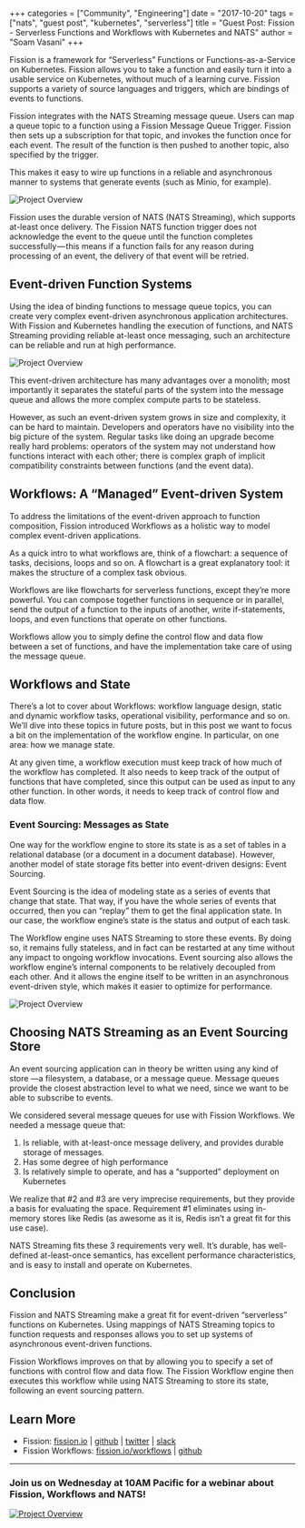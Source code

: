 +++
categories = ["Community", "Engineering"]
date = "2017-10-20"
tags = ["nats", "guest post", "kubernetes", "serverless"]
title = "Guest Post: Fission - Serverless Functions and Workflows with Kubernetes and NATS"
author = "Soam Vasani"
+++

Fission is a framework for “Serverless” Functions or Functions-as-a-Service on Kubernetes. Fission allows you to take a function and easily turn it into a usable service on Kubernetes, without much of a learning curve. Fission supports a variety of source languages and triggers, which are bindings of events to functions.

Fission integrates with the NATS Streaming message queue. Users can map a queue topic to a function using a Fission Message Queue Trigger. Fission then sets up a subscription for that topic, and invokes the function once for each event. The result of the function is then pushed to another topic, also specified by the trigger.

This makes it easy to wire up functions in a reliable and asynchronous manner to systems that generate events (such as Minio, for example).

<img class="img-responsive center-block" alt="Project Overview" src="/img/blog/serverless-functions-and-workflows-with-kubernetes-and-nats/01.png">

Fission uses the durable version of NATS (NATS Streaming), which supports at-least once delivery. The Fission NATS function trigger does not acknowledge the event to the queue until the function completes successfully — this means if a function fails for any reason during processing of an event, the delivery of that event will be retried.

## Event-driven Function Systems

Using the idea of binding functions to message queue topics, you can create very complex event-driven asynchronous application architectures. With Fission and Kubernetes handling the execution of functions, and NATS Streaming providing reliable at-least once messaging, such an architecture can be reliable and run at high performance.

<img class="img-responsive center-block" alt="Project Overview" src="/img/blog/serverless-functions-and-workflows-with-kubernetes-and-nats/02.png">

This event-driven architecture has many advantages over a monolith; most importantly it separates the stateful parts of the system into the message queue and allows the more complex compute parts to be stateless.

However, as such an event-driven system grows in size and complexity, it can be hard to maintain. Developers and operators have no visibility into the big picture of the system. Regular tasks like doing an upgrade become really hard problems: operators of the system may not understand how functions interact with each other; there is complex graph of implicit compatibility constraints between functions (and the event data).

## Workflows: A “Managed” Event-driven System

To address the limitations of the event-driven approach to function composition, Fission introduced Workflows as a holistic way to model complex event-driven applications.

As a quick intro to what workflows are, think of a flowchart: a sequence of tasks, decisions, loops and so on. A flowchart is a great explanatory tool: it makes the structure of a complex task obvious.

Workflows are like flowcharts for serverless functions, except they’re more powerful. You can compose together functions in sequence or in parallel, send the output of a function to the inputs of another, write if-statements, loops, and even functions that operate on other functions.

Workflows allow you to simply define the control flow and data flow between a set of functions, and have the implementation take care of using the message queue.

## Workflows and State

There’s a lot to cover about Workflows: workflow language design, static and dynamic workflow tasks, operational visibility, performance and so on. We’ll dive into these topics in future posts, but in this post we want to focus a bit on the implementation of the workflow engine. In particular, on one area: how we manage state.

At any given time, a workflow execution must keep track of how much of the workflow has completed. It also needs to keep track of the output of functions that have completed, since this output can be used as input to any other function. In other words, it needs to keep track of control flow and data flow.

### Event Sourcing: Messages as State

One way for the workflow engine to store its state is as a set of tables in a relational database (or a document in a document database). However, another model of state storage fits better into event-driven designs: Event Sourcing.

Event Sourcing is the idea of modeling state as a series of events that change that state. That way, if you have the whole series of events that occurred, then you can “replay” them to get the final application state. In our case, the workflow engine’s state is the status and output of each task.

The Workflow engine uses NATS Streaming to store these events. By doing so, it remains fully stateless, and in fact can be restarted at any time without any impact to ongoing workflow invocations. Event sourcing also allows the workflow engine’s internal components to be relatively decoupled from each other. And it allows the engine itself to be written in an asynchronous event-driven style, which makes it easier to optimize for performance.

<img class="img-responsive center-block" alt="Project Overview" src="/img/blog/serverless-functions-and-workflows-with-kubernetes-and-nats/03.png">

## Choosing NATS Streaming as an Event Sourcing Store

An event sourcing application can in theory be written using any kind of store —a filesystem, a database, or a message queue. Message queues provide the closest abstraction level to what we need, since we want to be able to subscribe to events.

We considered several message queues for use with Fission Workflows. We needed a message queue that:

1. Is reliable, with at-least-once message delivery, and provides durable storage of messages.
2. Has some degree of high performance
3. Is relatively simple to operate, and has a “supported” deployment on Kubernetes

We realize that #2 and #3 are very imprecise requirements, but they provide a basis for evaluating the space. Requirement #1 eliminates using in-memory stores like Redis (as awesome as it is, Redis isn’t a great fit for this use case).

NATS Streaming fits these 3 requirements very well. It’s durable, has well-defined at-least-once semantics, has excellent performance characteristics, and is easy to install and operate on Kubernetes.

## Conclusion

Fission and NATS Streaming make a great fit for event-driven “serverless” functions on Kubernetes. Using mappings of NATS Streaming topics to function requests and responses allows you to set up systems of asynchronous event-driven functions.

Fission Workflows improves on that by allowing you to specify a set of functions with control flow and data flow. The Fission Workflow engine then executes this workflow while using NATS Streaming to store its state, following an event sourcing pattern.

## Learn More

- Fission: [fission.io](https://medium.com/r/?url=http%3A%2F%2Ffission.io) | [github](https://medium.com/r/?url=http%3A%2F%2Fgithub.com%2Ffission%2Ffission) | [twitter](https://medium.com/r/?url=https%3A%2F%2Ftwitter.com%2Ffissionio) | [slack](https://medium.com/r/?url=http%3A%2F%2Fslack.fission.io)
- Fission Workflows: [fission.io/workflows](https://medium.com/r/?url=http%3A%2F%2Ffission.io%2Fworkflows) | [github](https://medium.com/r/?url=http%3A%2F%2Fgithub.com%2Ffission%2Ffission-workflows)

---

### Join us on Wednesday at 10AM Pacific for a webinar about Fission, Workflows and NATS!

<a href="https://attendee.gotowebinar.com/register/7818307612903132675" target="_blank"><img class="img-responsive center-block" alt="Project Overview" src="/img/blog/serverless-functions-and-workflows-with-kubernetes-and-nats/fission-webinar.png"></a>
